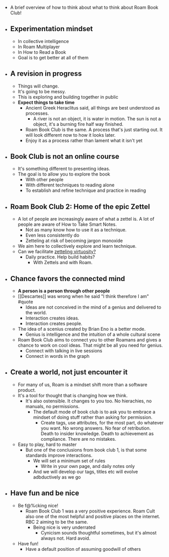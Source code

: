 - A brief overview of how to think about what to think about Roam Book Club!

- ## **Experimentation mindset**
    - In collective intelligence 
    - In Roam Multiplayer 
    - In How to Read a Book 
    - Goal is to get better at all of them
- ## **A revision in progress**
    - Things will change. 
    - It's going to be messy.   
    - This is exploring and building together in public 
    - **Expect things to take time**
        - Ancient Greek Heraclitus said, all things are best understood as processes. 
            - A river is not an object, it is water in motion. The sun is not a object, it's a burning fire half way finished. 
        - Roam Book Club is the same. A process that's just starting out. It will look different now to how it looks later. 
        - Enjoy it as a process rather than lament what it isn't yet 
- ## **Book Club is not an online course**
    - It's something different to presenting ideas. 
    - The goal is to allow you to explore the book
        - With other people
        - With different techniques to reading alone
        - To establish and refine technique and practice in reading
- ## **Roam Book Club 2: Home of the epic Zettel**
    - A lot of people are increasingly aware of what a zettel is. A lot of people are aware of How to Take Smart Notes.
        - Not as many know how to use it as a technique. 
        - Even less consistently do 
        - Zetteling at risk of becoming jargon monoxide
    - We aim here to collectively explore and learn technique. 
    - Can we facilitate [zetteling virtuosity? ](https://notes.andymatuschak.org/Athletes_and_musicians_pursue_virtuosity_in_fundamental_skills_much_more_rigorously_than_knowledge_workers_do)
        - Daily practice. Help build habits? 
            - With Zettels and with Roam.
- ## **Chance favors the connected mind**
    - __A person is a person through other people__
    - [[Descartes]] was wrong when he said "I think therefore I am" #quote
        - Ideas are not conceived in the mind of a genius and delivered to the world.
        - Interaction creates ideas. 
        - Interaction creates people. 
    - The idea of a scenius created by Brian Eno is a better mode.
        - Genius is intelligence and the intuition of a whole cultural scene
    - Roam Book Club aims to connect you to other Roamans and gives a chance to work on cool ideas. That might be all you need for genius.
        - Connect with talking in live sessions
        - Connect in words in the graph
- ## **Create a world, not just encounter it**
    - For many of us, Roam is a mindset shift more than a software product.
    - It's a tool for thought that is changing how we think.
        - It's also ostensible. It changes to you too. No hierachies, no manuals, no permissions. 
            - The default mode of book club is to ask you to embrace a mindset of doing stuff rather than asking for permission. 
                - Create tags, use attributes, for the most part, do whatever you want.  No wrong answers. No fear of retribution. Death to insider knowledge. Death to achievement as compliance. There are no mistakes. 
    - Easy to play, hard to master
        - But one of the conclusions from book club 1, is that some standards improve interactions. 
            - We will set a minimum set of rules 
                - Write in your own page, and daily notes only 
            - And we will develop our tags, titles etc will evolve adbductively as we go 
- ## **Have fun and be nice**
    - Be f@%cking nice!  
        - Roam Book Club 1 was a very positive experience. Roam Cult also one of the most helpful and positive places on the internet. RBC 2 aiming to be the same.
            - Being nice is very underrated 
                - Cynicism sounds thoughtful sometimes, but it's almost always not. Hard avoid.
    - Have fun! 
        - Have a default position of assuming goodwill of others
